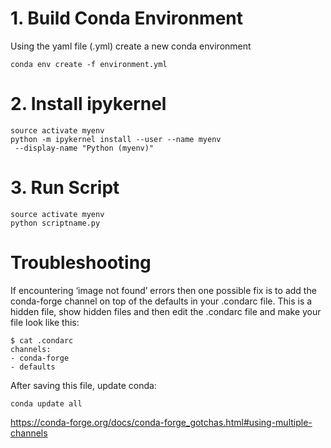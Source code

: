 # 1. Build Conda Environment
Using the yaml file (.yml) create a new conda environment

    conda env create -f environment.yml
# 2. Install ipykernel
	source activate myenv
	python -m ipykernel install --user --name myenv
     --display-name "Python (myenv)"
# 3. Run Script
    source activate myenv
    python scriptname.py
  
# Troubleshooting

If encountering ‘image not found’ errors then one possible fix is to add the
conda-forge channel on top of the defaults in your .condarc file. This is a
hidden file, show hidden files and then edit the .condarc file and
make your file look like this:

    $ cat .condarc
    channels:
    - conda-forge
    - defaults

After saving this file, update conda:

    conda update all

https://conda-forge.org/docs/conda-forge_gotchas.html#using-multiple-channels
